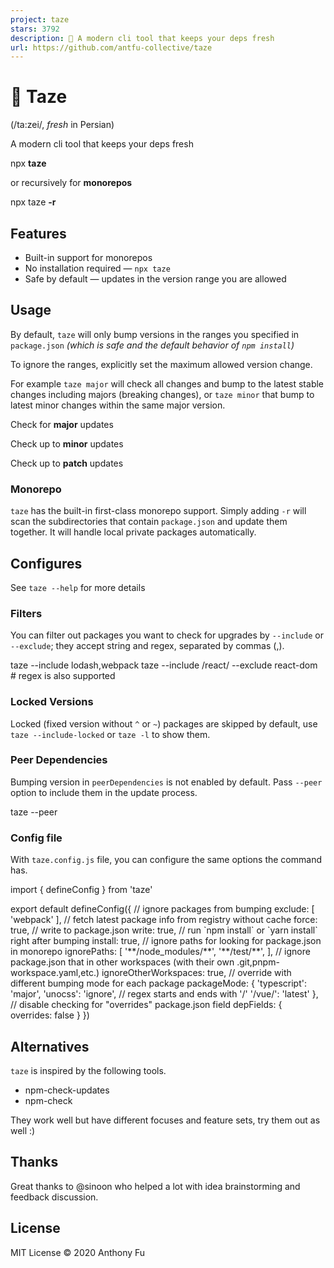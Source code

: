 ```yaml
---
project: taze
stars: 3792
description: 🥦 A modern cli tool that keeps your deps fresh
url: https://github.com/antfu-collective/taze
---
```


🥦 Taze
=======

(/ta:zei/, _fresh_ in Persian)

A modern cli tool that keeps your deps fresh

npx **taze**

or recursively for **monorepos**

npx taze **\-r**

Features
--------

-   Built-in support for monorepos
-   No installation required — `npx taze`
-   Safe by default — updates in the version range you are allowed

Usage
-----

By default, `taze` will only bump versions in the ranges you specified in `package.json` _(which is safe and the default behavior of `npm install`)_

To ignore the ranges, explicitly set the maximum allowed version change.

For example `taze major` will check all changes and bump to the latest stable changes including majors (breaking changes), or `taze minor` that bump to latest minor changes within the same major version.

  

Check for **major** updates  

Check up to **minor** updates  

Check up to **patch** updates  

### Monorepo

`taze` has the built-in first-class monorepo support. Simply adding `-r` will scan the subdirectories that contain `package.json` and update them together. It will handle local private packages automatically.

Configures
----------

See `taze --help` for more details

### Filters

You can filter out packages you want to check for upgrades by `--include` or `--exclude`; they accept string and regex, separated by commas (,).

taze --include lodash,webpack
taze --include /react/ --exclude react-dom # regex is also supported

### Locked Versions

Locked (fixed version without `^` or `~`) packages are skipped by default, use `taze --include-locked` or `taze -l` to show them.

### Peer Dependencies

Bumping version in `peerDependencies` is not enabled by default. Pass `--peer` option to include them in the update process.

taze --peer

### Config file

With `taze.config.js` file, you can configure the same options the command has.

import { defineConfig } from 'taze'

export default defineConfig({
  // ignore packages from bumping
  exclude: \[
    'webpack'
  \],
  // fetch latest package info from registry without cache
  force: true,
  // write to package.json
  write: true,
  // run \`npm install\` or \`yarn install\` right after bumping
  install: true,
  // ignore paths for looking for package.json in monorepo
  ignorePaths: \[
    '\*\*/node\_modules/\*\*',
    '\*\*/test/\*\*',
  \],
  // ignore package.json that in other workspaces (with their own .git,pnpm-workspace.yaml,etc.)
  ignoreOtherWorkspaces: true,
  // override with different bumping mode for each package
  packageMode: {
    'typescript': 'major',
    'unocss': 'ignore',
    // regex starts and ends with '/'
    '/vue/': 'latest'
  },
  // disable checking for "overrides" package.json field
  depFields: {
    overrides: false
  }
})

Alternatives
------------

`taze` is inspired by the following tools.

-   npm-check-updates
-   npm-check

They work well but have different focuses and feature sets, try them out as well :)

Thanks
------

Great thanks to @sinoon who helped a lot with idea brainstorming and feedback discussion.

License
-------

MIT License © 2020 Anthony Fu
